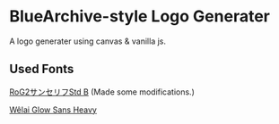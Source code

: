 # BlueArchive-style Logo Generater

A logo generater using canvas & vanilla js.

## Used Fonts

[RoG2サンセリフStd B](https://www.morisawa.co.jp/fonts/specimen/1646) (Made some modifications.)

[Wêlai Glow Sans Heavy](https://github.com/welai/glow-sans)